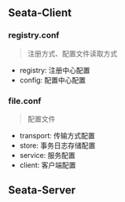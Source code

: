 ## Seata-Client
### registry.conf
> 注册方式、配置文件读取方式
- registry: 注册中心配置
- config: 配置中心配置

### file.conf
> 配置文件
- transport: 传输方式配置
- store: 事务日志存储配置
- service: 服务配置
- client: 客户端配置

## Seata-Server